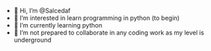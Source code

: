 - 👋 Hi, I’m @Salcedaf
- 👀 I’m interested in learn programming in python (to begin)
- 🌱 I’m currently learning python
- 💞️ I’m not prepared to collaborate in any coding work as my level is underground


<!---
Salcedaf/Salcedaf is a ✨ special ✨ repository because its `README.md` (this file) appears on your GitHub profile.
You can click the Preview link to take a look at your changes.
--->
